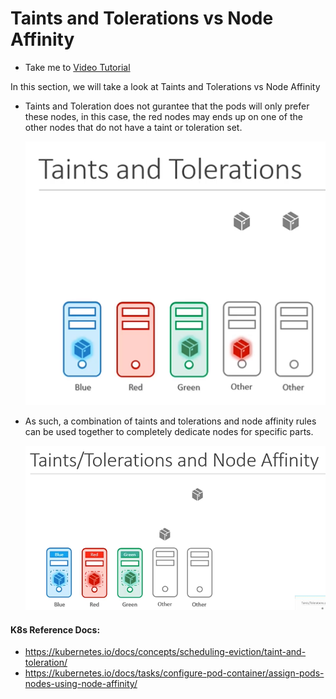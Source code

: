 # Taints and Tolerations vs Node Affinity
  - Take me to [Video Tutorial](https://kodekloud.com/courses/539883/lectures/10277937)

In this section, we will take a look at Taints and Tolerations vs Node Affinity
- Taints and Toleration does not gurantee that the pods will only prefer these nodes, in this case, the red nodes may ends up on one of the other nodes that do not have a taint or toleration set.
  
  ![tn-na](../../images/tn-na.PNG)
  
 
- As such, a combination of taints and tolerations and node affinity rules can be used together to completely dedicate nodes for specific parts.

  ![tn-nsa](../../images/tn-nsa.png)

  
#### K8s Reference Docs:
- https://kubernetes.io/docs/concepts/scheduling-eviction/taint-and-toleration/
- https://kubernetes.io/docs/tasks/configure-pod-container/assign-pods-nodes-using-node-affinity/

